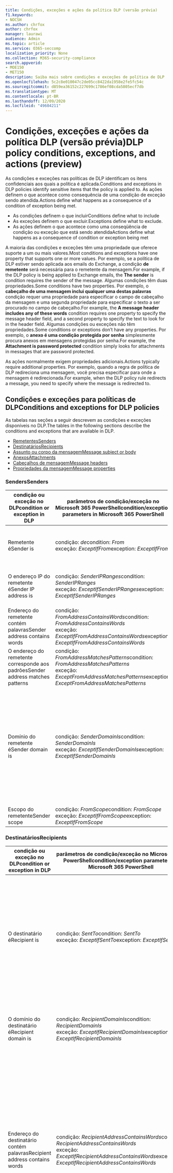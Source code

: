```yaml
---
title: Condições, exceções e ações da política DLP (versão prévia)
f1.keywords:
- NOCSH
ms.author: chrfox
author: chrfox
manager: laurawi
audience: Admin
ms.topic: article
ms.service: O365-seccomp
localization_priority: None
ms.collection: M365-security-compliance
search.appverid:
- MOE150
- MET150
description: Saiba mais sobre condições e exceções de política de DLP
ms.openlocfilehash: 5c2c8e010047c2de05cc8422da1958e2fe5fc54c
ms.sourcegitcommit: d859ea36152c227699c1786ef08cda5805ecf7db
ms.translationtype: MT
ms.contentlocale: pt-BR
ms.lasthandoff: 12/09/2020
ms.locfileid: "49604211"
---
```

# <a name="dlp-policy-conditions-exceptions-and-actions-preview"></a><span data-ttu-id="215ce-103">Condições, exceções e ações da política DLP (versão prévia)</span><span class="sxs-lookup"><span data-stu-id="215ce-103">DLP policy conditions, exceptions, and actions (preview)</span></span>

<span data-ttu-id="215ce-104">As condições e exceções nas políticas de DLP identificam os itens confidenciais aos quais a política é aplicada.</span><span class="sxs-lookup"><span data-stu-id="215ce-104">Conditions and exceptions in DLP policies identify sensitive items that the policy is applied to.</span></span> <span data-ttu-id="215ce-105">As ações definem o que acontece como consequência de uma condição de exceção sendo atendida.</span><span class="sxs-lookup"><span data-stu-id="215ce-105">Actions define what happens as a consequence of a condition of exception being met.</span></span>

- <span data-ttu-id="215ce-106">As condições definem o que incluir</span><span class="sxs-lookup"><span data-stu-id="215ce-106">Conditions define what to include</span></span>
- <span data-ttu-id="215ce-107">As exceções definem o que excluir.</span><span class="sxs-lookup"><span data-stu-id="215ce-107">Exceptions define what to exclude.</span></span>
- <span data-ttu-id="215ce-108">As ações definem o que acontece como uma conseqüência de condição ou exceção que está sendo atendida</span><span class="sxs-lookup"><span data-stu-id="215ce-108">Actions define what happens as a consequence of condition or exception being met</span></span>
 
<span data-ttu-id="215ce-109">A maioria das condições e exceções têm uma propriedade que oferece suporte a um ou mais valores.</span><span class="sxs-lookup"><span data-stu-id="215ce-109">Most conditions and exceptions have one property that supports one or more values.</span></span> <span data-ttu-id="215ce-110">Por exemplo, se a política de DLP estiver sendo aplicada aos emails do Exchange, a condição **de remetente** será necessária para o remetente da mensagem.</span><span class="sxs-lookup"><span data-stu-id="215ce-110">For example, if the DLP policy is being applied to Exchange emails, the **The sender** is condition requires the sender of the message.</span></span> <span data-ttu-id="215ce-111">Algumas condições têm duas propriedades.</span><span class="sxs-lookup"><span data-stu-id="215ce-111">Some conditions have two properties.</span></span> <span data-ttu-id="215ce-112">Por exemplo, o **cabeçalho de uma mensagem inclui qualquer uma destas palavras** condição requer uma propriedade para especificar o campo de cabeçalho da mensagem e uma segunda propriedade para especificar o texto a ser procurado no campo de cabeçalho.</span><span class="sxs-lookup"><span data-stu-id="215ce-112">For example, the **A message header includes any of these words** condition requires one property to specify the message header field, and a second property to specify the text to look for in the header field.</span></span> <span data-ttu-id="215ce-113">Algumas condições ou exceções não têm propriedades.</span><span class="sxs-lookup"><span data-stu-id="215ce-113">Some conditions or exceptions don’t have any properties.</span></span> <span data-ttu-id="215ce-114">Por exemplo, o **anexo é uma condição protegida por senha** simplesmente procura anexos em mensagens protegidas por senha.</span><span class="sxs-lookup"><span data-stu-id="215ce-114">For example, the **Attachment is password protected** condition simply looks for attachments in messages that are password protected.</span></span>

<span data-ttu-id="215ce-115">As ações normalmente exigem propriedades adicionais.</span><span class="sxs-lookup"><span data-stu-id="215ce-115">Actions typically require additional properties.</span></span> <span data-ttu-id="215ce-116">Por exemplo, quando a regra de política de DLP redireciona uma mensagem, você precisa especificar para onde a mensagem é redirecionada.</span><span class="sxs-lookup"><span data-stu-id="215ce-116">For example, when the DLP policy rule redirects a message, you need to specify where the message is redirected to.</span></span> 
<!-- Some actions have multiple properties that are available or required. For example, when the rule adds a header field to the message header, you need to specify both the name and value of the header. When the rule adds a disclaimer to messages, you need to specify the disclaimer text, but you can also specify where to insert the text, or what to do if the disclaimer can't be added to the message. Typically, you can configure multiple actions in a rule, but some actions are exclusive. For example, one rule can't reject and redirect the same message.-->

## <a name="conditions-and-exceptions-for-dlp-policies"></a><span data-ttu-id="215ce-117">Condições e exceções para políticas de DLP</span><span class="sxs-lookup"><span data-stu-id="215ce-117">Conditions and exceptions for DLP policies</span></span>

<span data-ttu-id="215ce-118">As tabelas nas seções a seguir descrevem as condições e exceções disponíveis no DLP.</span><span class="sxs-lookup"><span data-stu-id="215ce-118">The tables in the following sections describe the conditions and exceptions that are available in DLP.</span></span>

- [<span data-ttu-id="215ce-119">Remetentes</span><span class="sxs-lookup"><span data-stu-id="215ce-119">Senders</span></span>](#senders)
- [<span data-ttu-id="215ce-120">Destinatários</span><span class="sxs-lookup"><span data-stu-id="215ce-120">Recipients</span></span>](#recipients)
- [<span data-ttu-id="215ce-121">Assunto ou corpo da mensagem</span><span class="sxs-lookup"><span data-stu-id="215ce-121">Message subject or body</span></span>](#message-subject-or-body)
- [<span data-ttu-id="215ce-122">Anexos</span><span class="sxs-lookup"><span data-stu-id="215ce-122">Attachments</span></span>](#attachments)
- [<span data-ttu-id="215ce-123">Cabeçalhos de mensagem</span><span class="sxs-lookup"><span data-stu-id="215ce-123">Message headers</span></span>](#message-headers)
- [<span data-ttu-id="215ce-124">Propriedades da mensagem</span><span class="sxs-lookup"><span data-stu-id="215ce-124">Message properties</span></span>](#message-properties)

### <a name="senders"></a><span data-ttu-id="215ce-125">Senders</span><span class="sxs-lookup"><span data-stu-id="215ce-125">Senders</span></span>


|<span data-ttu-id="215ce-126">**condição ou exceção no DLP**</span><span class="sxs-lookup"><span data-stu-id="215ce-126">**condition or exception in DLP**</span></span>  |<span data-ttu-id="215ce-127">**parâmetros de condição/exceção no Microsoft 365 PowerShell**</span><span class="sxs-lookup"><span data-stu-id="215ce-127">**condition/exception parameters in Microsoft 365 PowerShell**</span></span> |<span data-ttu-id="215ce-128">**tipo de propriedade**</span><span class="sxs-lookup"><span data-stu-id="215ce-128">**property type**</span></span>  |<span data-ttu-id="215ce-129">**description**</span><span class="sxs-lookup"><span data-stu-id="215ce-129">**description**</span></span>|
|---------|---------|---------|---------|
|<span data-ttu-id="215ce-130">Remetente é</span><span class="sxs-lookup"><span data-stu-id="215ce-130">Sender is</span></span> |<span data-ttu-id="215ce-131">condição: *de*</span><span class="sxs-lookup"><span data-stu-id="215ce-131">condition: *From*</span></span> <br/> <span data-ttu-id="215ce-132">exceção: *ExceptIfFrom*</span><span class="sxs-lookup"><span data-stu-id="215ce-132">exception: *ExceptIfFrom*</span></span>      |<span data-ttu-id="215ce-133">Endereços</span><span class="sxs-lookup"><span data-stu-id="215ce-133">Addresses</span></span> |     <span data-ttu-id="215ce-134">Mensagens enviadas por caixas de correio, usuários de email, contatos de email ou grupos do Microsoft 365 especificados na organização.</span><span class="sxs-lookup"><span data-stu-id="215ce-134">Messages that are sent by the specified mailboxes, mail users, mail contacts, or Microsoft 365 groups in the organization.</span></span>|
|<span data-ttu-id="215ce-135">O endereço IP do remetente é</span><span class="sxs-lookup"><span data-stu-id="215ce-135">Sender IP address is</span></span>     |<span data-ttu-id="215ce-136">condição: *SenderIPRanges*</span><span class="sxs-lookup"><span data-stu-id="215ce-136">condition: *SenderIPRanges*</span></span><br/> <span data-ttu-id="215ce-137">exceção: *ExceptIfSenderIPRanges*</span><span class="sxs-lookup"><span data-stu-id="215ce-137">exception: *ExceptIfSenderIPRanges*</span></span>         |  <span data-ttu-id="215ce-138">IPAddressRanges</span><span class="sxs-lookup"><span data-stu-id="215ce-138">IPAddressRanges</span></span>       | <span data-ttu-id="215ce-139">Mensagens em que o endereço IP do remetente corresponde ao endereço IP especificado ou está dentro do intervalo de endereços IP especificado.</span><span class="sxs-lookup"><span data-stu-id="215ce-139">Messages where the sender's IP address matches the specified IP address, or falls within the specified IP address range.</span></span>       |
|<span data-ttu-id="215ce-140">Endereço do remetente contém palavras</span><span class="sxs-lookup"><span data-stu-id="215ce-140">Sender address contains words</span></span>   | <span data-ttu-id="215ce-141">condição: *FromAddressContainsWords*</span><span class="sxs-lookup"><span data-stu-id="215ce-141">condition: *FromAddressContainsWords*</span></span> <br/> <span data-ttu-id="215ce-142">exceção: *ExceptIfFromAddressContainsWords*</span><span class="sxs-lookup"><span data-stu-id="215ce-142">exception: *ExceptIfFromAddressContainsWords*</span></span>        |   <span data-ttu-id="215ce-143">Palavras</span><span class="sxs-lookup"><span data-stu-id="215ce-143">Words</span></span>      |   <span data-ttu-id="215ce-144">Mensagens que contêm as palavras especificadas no endereço de email do remetente.</span><span class="sxs-lookup"><span data-stu-id="215ce-144">Messages that contain the specified words in the sender's email address.</span></span>|
| <span data-ttu-id="215ce-145">O endereço do remetente corresponde aos padrões</span><span class="sxs-lookup"><span data-stu-id="215ce-145">Sender address matches patterns</span></span>    | <span data-ttu-id="215ce-146">condição: *FromAddressMatchesPatterns*</span><span class="sxs-lookup"><span data-stu-id="215ce-146">condition: *FromAddressMatchesPatterns*</span></span> <br/> <span data-ttu-id="215ce-147">exceção: *ExceptFromAddressMatchesPatterns*</span><span class="sxs-lookup"><span data-stu-id="215ce-147">exception: *ExceptFromAddressMatchesPatterns*</span></span>       |      <span data-ttu-id="215ce-148">Padrões</span><span class="sxs-lookup"><span data-stu-id="215ce-148">Patterns</span></span>   |  <span data-ttu-id="215ce-149">Mensagens em que o endereço de email do remetente contém padrões de texto que correspondem às expressões regulares especificadas.</span><span class="sxs-lookup"><span data-stu-id="215ce-149">Messages where the sender's email address contains text patterns that match the specified regular expressions.</span></span>  |
|<span data-ttu-id="215ce-150">Domínio do remetente é</span><span class="sxs-lookup"><span data-stu-id="215ce-150">Sender domain is</span></span>  |  <span data-ttu-id="215ce-151">condição: *SenderDomainIs*</span><span class="sxs-lookup"><span data-stu-id="215ce-151">condition: *SenderDomainIs*</span></span> <br/> <span data-ttu-id="215ce-152">exceção: *ExceptIfSenderDomainIs*</span><span class="sxs-lookup"><span data-stu-id="215ce-152">exception: *ExceptIfSenderDomainIs*</span></span>       |<span data-ttu-id="215ce-153">DomainName</span><span class="sxs-lookup"><span data-stu-id="215ce-153">DomainName</span></span>         |     <span data-ttu-id="215ce-154">Mensagens em que o domínio do endereço de email do remetente corresponde ao valor especificado.</span><span class="sxs-lookup"><span data-stu-id="215ce-154">Messages where the domain of the sender's email address matches the specified value.</span></span> <span data-ttu-id="215ce-155">Se você precisar localizar domínios de remetente que *contenham* o domínio especificado (por exemplo, qualquer subdomínio de um domínio), use **a condição endereço do remetente correspondente**(*FromAddressMatchesPatterns*) e especifique o domínio usando a sintaxe: ' \. domínio \. com $ '.</span><span class="sxs-lookup"><span data-stu-id="215ce-155">If you need to find sender domains that *contain* the specified domain (for example, any subdomain of a domain), use **The sender address matches**(*FromAddressMatchesPatterns*) condition and specify the domain by using the syntax: '\.domain\.com$'.</span></span>    |
|<span data-ttu-id="215ce-156">Escopo do remetente</span><span class="sxs-lookup"><span data-stu-id="215ce-156">Sender scope</span></span>    | <span data-ttu-id="215ce-157">condição: *FromScope*</span><span class="sxs-lookup"><span data-stu-id="215ce-157">condition: *FromScope*</span></span> <br/> <span data-ttu-id="215ce-158">exceção: *ExceptIfFromScope*</span><span class="sxs-lookup"><span data-stu-id="215ce-158">exception: *ExceptIfFromScope*</span></span>    | <span data-ttu-id="215ce-159">UserScopeFrom</span><span class="sxs-lookup"><span data-stu-id="215ce-159">UserScopeFrom</span></span>    |    <span data-ttu-id="215ce-160">Mensagens enviadas por remetentes internos ou externos.</span><span class="sxs-lookup"><span data-stu-id="215ce-160">Messages that are sent by either internal or external senders.</span></span>    |

### <a name="recipients"></a><span data-ttu-id="215ce-161">Destinatários</span><span class="sxs-lookup"><span data-stu-id="215ce-161">Recipients</span></span>

|<span data-ttu-id="215ce-162">**condição ou exceção no DLP**</span><span class="sxs-lookup"><span data-stu-id="215ce-162">**condition or exception in DLP**</span></span>| <span data-ttu-id="215ce-163">**parâmetros de condição/exceção no Microsoft 365 PowerShell**</span><span class="sxs-lookup"><span data-stu-id="215ce-163">**condition/exception parameters in Microsoft 365 PowerShell**</span></span> |    <span data-ttu-id="215ce-164">**tipo de propriedade**</span><span class="sxs-lookup"><span data-stu-id="215ce-164">**property type**</span></span> | <span data-ttu-id="215ce-165">**description**</span><span class="sxs-lookup"><span data-stu-id="215ce-165">**description**</span></span>|
|---------|---------|---------|---------|
|<span data-ttu-id="215ce-166">O destinatário é</span><span class="sxs-lookup"><span data-stu-id="215ce-166">Recipient is</span></span>|  <span data-ttu-id="215ce-167">condição: *SentTo*</span><span class="sxs-lookup"><span data-stu-id="215ce-167">condition: *SentTo*</span></span> <br/> <span data-ttu-id="215ce-168">exceção: *ExceptIfSentTo*</span><span class="sxs-lookup"><span data-stu-id="215ce-168">exception: *ExceptIfSentTo*</span></span> | <span data-ttu-id="215ce-169">Endereços</span><span class="sxs-lookup"><span data-stu-id="215ce-169">Addresses</span></span> | <span data-ttu-id="215ce-170">Mensagens em que um dos destinatários é a caixa de correio, o usuário de email ou o contato de email especificado na organização.</span><span class="sxs-lookup"><span data-stu-id="215ce-170">Messages where one of the recipients is the specified mailbox, mail user, or mail contact in the organization.</span></span> <span data-ttu-id="215ce-171">Os destinatários podem estar nos campos **para**, **CC** ou **Cco** da mensagem.</span><span class="sxs-lookup"><span data-stu-id="215ce-171">The recipients can be in the **To**, **Cc**, or **Bcc** fields of the message.</span></span>|
|<span data-ttu-id="215ce-172">O domínio do destinatário é</span><span class="sxs-lookup"><span data-stu-id="215ce-172">Recipient domain is</span></span>|   <span data-ttu-id="215ce-173">condição: *RecipientDomainIs*</span><span class="sxs-lookup"><span data-stu-id="215ce-173">condition: *RecipientDomainIs*</span></span> <br/> <span data-ttu-id="215ce-174">exceção: *ExceptIfRecipientDomainIs*</span><span class="sxs-lookup"><span data-stu-id="215ce-174">exception: *ExceptIfRecipientDomainIs*</span></span> |   <span data-ttu-id="215ce-175">DomainName</span><span class="sxs-lookup"><span data-stu-id="215ce-175">DomainName</span></span> |    <span data-ttu-id="215ce-176">Mensagens em que o domínio do endereço de email do remetente corresponde ao valor especificado.</span><span class="sxs-lookup"><span data-stu-id="215ce-176">Messages where the domain of the sender's email address matches the specified value.</span></span>|
|<span data-ttu-id="215ce-177">Endereço do destinatário contém palavras</span><span class="sxs-lookup"><span data-stu-id="215ce-177">Recipient address contains words</span></span>|  <span data-ttu-id="215ce-178">condição: *RecipientAddressContainsWords*</span><span class="sxs-lookup"><span data-stu-id="215ce-178">condition: *RecipientAddressContainsWords*</span></span> <br/> <span data-ttu-id="215ce-179">exceção: *ExceptIfRecipientAddressContainsWords*</span><span class="sxs-lookup"><span data-stu-id="215ce-179">exception: *ExceptIfRecipientAddressContainsWords*</span></span>|    <span data-ttu-id="215ce-180">Palavras</span><span class="sxs-lookup"><span data-stu-id="215ce-180">Words</span></span>|  <span data-ttu-id="215ce-181">Mensagens que contêm as palavras especificadas no endereço de email do destinatário.</span><span class="sxs-lookup"><span data-stu-id="215ce-181">Messages that contain the specified words in the recipient's email address.</span></span> <br/><span data-ttu-id="215ce-p106">**Observação**: Essa condição não considera mensagens que são enviadas a endereços proxy de destinatários. Ela só faz a correspondência de mensagens que são enviadas ao endereço de email principal do destinatário.</span><span class="sxs-lookup"><span data-stu-id="215ce-p106">**Note**: This condition doesn't consider messages that are sent to recipient proxy addresses. It only matches messages that are sent to the recipient's primary email address.</span></span>|
|<span data-ttu-id="215ce-184">O endereço do destinatário corresponde aos padrões</span><span class="sxs-lookup"><span data-stu-id="215ce-184">Recipient address matches patterns</span></span>| <span data-ttu-id="215ce-185">condição: *RecipientAddressMatchesPatterns*</span><span class="sxs-lookup"><span data-stu-id="215ce-185">condition: *RecipientAddressMatchesPatterns*</span></span> <br/> <span data-ttu-id="215ce-186">exceção: *ExceptIfRecipientAddressMatchesPatterns*</span><span class="sxs-lookup"><span data-stu-id="215ce-186">exception: *ExceptIfRecipientAddressMatchesPatterns*</span></span>|   <span data-ttu-id="215ce-187">Padrões</span><span class="sxs-lookup"><span data-stu-id="215ce-187">Patterns</span></span>    |<span data-ttu-id="215ce-188">Mensagens em que o endereço de email de um destinatário contém padrões de texto que correspondem às expressões regulares especificadas.</span><span class="sxs-lookup"><span data-stu-id="215ce-188">Messages where a recipient's email address contains text patterns that match the specified regular expressions.</span></span> <br/> <span data-ttu-id="215ce-p107">**Observação**: Essa condição não considera mensagens que são enviadas a endereços proxy de destinatários. Ela só faz a correspondência de mensagens que são enviadas ao endereço de email principal do destinatário.</span><span class="sxs-lookup"><span data-stu-id="215ce-p107">**Note**: This condition doesn't consider messages that are sent to recipient proxy addresses. It only matches messages that are sent to the recipient's primary email address.</span></span>|
|<span data-ttu-id="215ce-191">Enviado para o membro de</span><span class="sxs-lookup"><span data-stu-id="215ce-191">Sent to member of</span></span>| <span data-ttu-id="215ce-192">condição: *SentToMemberOf*</span><span class="sxs-lookup"><span data-stu-id="215ce-192">condition: *SentToMemberOf*</span></span> <br/> <span data-ttu-id="215ce-193">exceção: *ExceptIfSentToMemberOf*</span><span class="sxs-lookup"><span data-stu-id="215ce-193">exception: *ExceptIfSentToMemberOf*</span></span>|  <span data-ttu-id="215ce-194">Endereços</span><span class="sxs-lookup"><span data-stu-id="215ce-194">Addresses</span></span>|  <span data-ttu-id="215ce-195">Mensagens que contêm destinatários que são membros do grupo de distribuição especificado, grupo de segurança habilitado para email ou grupo do Microsoft 365.</span><span class="sxs-lookup"><span data-stu-id="215ce-195">Messages that contain recipients who are members of the specified distribution group, mail-enabled security group, or Microsoft 365 group.</span></span> <span data-ttu-id="215ce-196">O grupo pode estar nos campos **para**, **CC** ou **Cco** da mensagem.</span><span class="sxs-lookup"><span data-stu-id="215ce-196">The group can be in the **To**, **Cc**, or **Bcc** fields of the message.</span></span>|

### <a name="message-subject-or-body"></a><span data-ttu-id="215ce-197">Assunto ou corpo da mensagem</span><span class="sxs-lookup"><span data-stu-id="215ce-197">Message subject or body</span></span>

|<span data-ttu-id="215ce-198">**condição ou exceção no DLP**</span><span class="sxs-lookup"><span data-stu-id="215ce-198">**condition or exception in DLP**</span></span> | <span data-ttu-id="215ce-199">**parâmetros de condição/exceção no Microsoft 365 PowerShell**</span><span class="sxs-lookup"><span data-stu-id="215ce-199">**condition/exception parameters in Microsoft 365 PowerShell**</span></span> |<span data-ttu-id="215ce-200">**tipo de propriedade**</span><span class="sxs-lookup"><span data-stu-id="215ce-200">**property type**</span></span>| <span data-ttu-id="215ce-201">**description**</span><span class="sxs-lookup"><span data-stu-id="215ce-201">**description**</span></span>|
|---------|---------|---------|---------|
|<span data-ttu-id="215ce-202">O assunto contém palavras ou frases</span><span class="sxs-lookup"><span data-stu-id="215ce-202">Subject contains words or phrases</span></span>| <span data-ttu-id="215ce-203">condição: *SubjectContainsWords*</span><span class="sxs-lookup"><span data-stu-id="215ce-203">condition: *SubjectContainsWords*</span></span> <br/> <span data-ttu-id="215ce-204">exceção: *ExceptIf SubjectContainsWords*</span><span class="sxs-lookup"><span data-stu-id="215ce-204">exception: *ExceptIf SubjectContainsWords*</span></span>| <span data-ttu-id="215ce-205">Palavras</span><span class="sxs-lookup"><span data-stu-id="215ce-205">Words</span></span>   |<span data-ttu-id="215ce-206">Mensagens com as palavras especificadas no campo assunto.</span><span class="sxs-lookup"><span data-stu-id="215ce-206">Messages that have the specified words in the Subject field.</span></span>|
|<span data-ttu-id="215ce-207">Assunto corresponde a padrões</span><span class="sxs-lookup"><span data-stu-id="215ce-207">Subject matches patterns</span></span>|<span data-ttu-id="215ce-208">condição: *SubjectMatchesPatterns*</span><span class="sxs-lookup"><span data-stu-id="215ce-208">condition: *SubjectMatchesPatterns*</span></span> <br/> <span data-ttu-id="215ce-209">exceção: *ExceptIf SubjectMatchesPatterns*</span><span class="sxs-lookup"><span data-stu-id="215ce-209">exception: *ExceptIf SubjectMatchesPatterns*</span></span>|<span data-ttu-id="215ce-210">Padrões</span><span class="sxs-lookup"><span data-stu-id="215ce-210">Patterns</span></span>   |<span data-ttu-id="215ce-211">Mensagens em que o campo assunto contém padrões de texto que correspondem às expressões regulares especificadas.</span><span class="sxs-lookup"><span data-stu-id="215ce-211">Messages where the Subject field contain text patterns that match the specified regular expressions.</span></span>|
|<span data-ttu-id="215ce-212">Conteúdo contém</span><span class="sxs-lookup"><span data-stu-id="215ce-212">Content contains</span></span>|  <span data-ttu-id="215ce-213">condição: *ContentContainsSensitiveInformation*</span><span class="sxs-lookup"><span data-stu-id="215ce-213">condition: *ContentContainsSensitiveInformation*</span></span> <br/> <span data-ttu-id="215ce-214">exceção *ExceptIfContentContainsSensitiveInformation*</span><span class="sxs-lookup"><span data-stu-id="215ce-214">exception *ExceptIfContentContainsSensitiveInformation*</span></span>| <span data-ttu-id="215ce-215">SensitiveInformationTypes</span><span class="sxs-lookup"><span data-stu-id="215ce-215">SensitiveInformationTypes</span></span>|  <span data-ttu-id="215ce-216">Mensagens ou documentos que contêm informações confidenciais, conforme definido pelas políticas de prevenção de perda de dados (DLP).</span><span class="sxs-lookup"><span data-stu-id="215ce-216">Messages or documents that contain sensitive information as defined by data loss prevention (DLP) policies.</span></span>|
| <span data-ttu-id="215ce-217">Padrão de correspondência de assunto ou corpo</span><span class="sxs-lookup"><span data-stu-id="215ce-217">Subject or Body matches pattern</span></span>    | <span data-ttu-id="215ce-218">condição: *SubjectOrBodyMatchesPatterns*</span><span class="sxs-lookup"><span data-stu-id="215ce-218">condition: *SubjectOrBodyMatchesPatterns*</span></span> <br/> <span data-ttu-id="215ce-219">exceção: *ExceptIfSubjectOrBodyMatchesPatterns*</span><span class="sxs-lookup"><span data-stu-id="215ce-219">exception: *ExceptIfSubjectOrBodyMatchesPatterns*</span></span>    | <span data-ttu-id="215ce-220">Padrões</span><span class="sxs-lookup"><span data-stu-id="215ce-220">Patterns</span></span>    | <span data-ttu-id="215ce-221">Mensagens em que o campo de assunto ou o corpo da mensagem contém padrões de texto que correspondem às expressões regulares especificadas.</span><span class="sxs-lookup"><span data-stu-id="215ce-221">Messages where the subject field or message body contains text patterns that match the specified regular expressions.</span></span>    |
| <span data-ttu-id="215ce-222">Assunto ou corpo contém palavras</span><span class="sxs-lookup"><span data-stu-id="215ce-222">Subject or Body contains words</span></span>    | <span data-ttu-id="215ce-223">condição: *SubjectOrBodyContainsWords*</span><span class="sxs-lookup"><span data-stu-id="215ce-223">condition: *SubjectOrBodyContainsWords*</span></span> <br/> <span data-ttu-id="215ce-224">exceção: *ExceptIfSubjectOrBodyContainsWords*</span><span class="sxs-lookup"><span data-stu-id="215ce-224">exception: *ExceptIfSubjectOrBodyContainsWords*</span></span>    | <span data-ttu-id="215ce-225">Palavras</span><span class="sxs-lookup"><span data-stu-id="215ce-225">Words</span></span>    | <span data-ttu-id="215ce-226">Mensagens com as palavras especificadas no campo assunto ou no corpo da mensagem</span><span class="sxs-lookup"><span data-stu-id="215ce-226">Messages that have the specified words in the subject field or message body</span></span>    |


### <a name="attachments"></a><span data-ttu-id="215ce-227">Attachments</span><span class="sxs-lookup"><span data-stu-id="215ce-227">Attachments</span></span>

|<span data-ttu-id="215ce-228">**condição ou exceção no DLP**</span><span class="sxs-lookup"><span data-stu-id="215ce-228">**condition or exception in DLP**</span></span>| <span data-ttu-id="215ce-229">**parâmetros de condição/exceção no Microsoft 365 PowerShell**</span><span class="sxs-lookup"><span data-stu-id="215ce-229">**condition/exception parameters in Microsoft 365 PowerShell**</span></span>| <span data-ttu-id="215ce-230">**tipo de propriedade**</span><span class="sxs-lookup"><span data-stu-id="215ce-230">**property type**</span></span>   |<span data-ttu-id="215ce-231">**description**</span><span class="sxs-lookup"><span data-stu-id="215ce-231">**description**</span></span>|
|---------|---------|---------|---------|
|<span data-ttu-id="215ce-232">O anexo é protegido por senha</span><span class="sxs-lookup"><span data-stu-id="215ce-232">Attachment is password protected</span></span>|<span data-ttu-id="215ce-233">condição: *DocumentIsPasswordProtected*</span><span class="sxs-lookup"><span data-stu-id="215ce-233">condition: *DocumentIsPasswordProtected*</span></span> <br/> <span data-ttu-id="215ce-234">exceção: *ExceptIfDocumentIsPasswordProtected*</span><span class="sxs-lookup"><span data-stu-id="215ce-234">exception: *ExceptIfDocumentIsPasswordProtected*</span></span>|<span data-ttu-id="215ce-235">Nenhuma</span><span class="sxs-lookup"><span data-stu-id="215ce-235">none</span></span>| <span data-ttu-id="215ce-236">Mensagens em que um anexo está protegido por senha (e, portanto, não pode ser verificado).</span><span class="sxs-lookup"><span data-stu-id="215ce-236">Messages where an attachment is password protected (and therefore can't be scanned).</span></span> <span data-ttu-id="215ce-237">A detecção de senha só funciona para documentos do Office, arquivos. zip e arquivos. 7z.</span><span class="sxs-lookup"><span data-stu-id="215ce-237">Password detection only works for Office documents, .zip files, and .7z files.</span></span>|
|<span data-ttu-id="215ce-238">A extensão do arquivo do anexo é</span><span class="sxs-lookup"><span data-stu-id="215ce-238">Attachment’s file extension is</span></span>|<span data-ttu-id="215ce-239">condição: *ContentExtensionMatchesWords*</span><span class="sxs-lookup"><span data-stu-id="215ce-239">condition: *ContentExtensionMatchesWords*</span></span> <br/> <span data-ttu-id="215ce-240">exceção: *ExceptIfContentExtensionMatchesWords*</span><span class="sxs-lookup"><span data-stu-id="215ce-240">exception: *ExceptIfContentExtensionMatchesWords*</span></span>|  <span data-ttu-id="215ce-241">Palavras</span><span class="sxs-lookup"><span data-stu-id="215ce-241">Words</span></span>   |<span data-ttu-id="215ce-242">Mensagens em que a extensão de arquivo de um anexo corresponde a qualquer uma das palavras especificadas.</span><span class="sxs-lookup"><span data-stu-id="215ce-242">Messages where an attachment's file extension matches any of the specified words.</span></span>|
|<span data-ttu-id="215ce-243">O conteúdo de qualquer anexo de email não pôde ser verificado</span><span class="sxs-lookup"><span data-stu-id="215ce-243">Any email attachment’s content could not be scanned</span></span>|<span data-ttu-id="215ce-244">condição: *DocumentIsUnsupported*</span><span class="sxs-lookup"><span data-stu-id="215ce-244">condition: *DocumentIsUnsupported*</span></span> <br/><span data-ttu-id="215ce-245">exceção: *ExceptIf DocumentIsUnsupported*</span><span class="sxs-lookup"><span data-stu-id="215ce-245">exception: *ExceptIf DocumentIsUnsupported*</span></span>|   <span data-ttu-id="215ce-246">n/d</span><span class="sxs-lookup"><span data-stu-id="215ce-246">n/a</span></span>|    <span data-ttu-id="215ce-247">Mensagens em que um anexo não é reconhecido nativamente pelo Exchange Online.</span><span class="sxs-lookup"><span data-stu-id="215ce-247">Messages where an attachment isn't natively recognized by Exchange Online.</span></span>|
|<span data-ttu-id="215ce-248">O conteúdo de qualquer anexo de email não concluiu a verificação</span><span class="sxs-lookup"><span data-stu-id="215ce-248">Any email attachment’s content didn’t complete scanning</span></span>|   <span data-ttu-id="215ce-249">condição: *ProcessingLimitExceeded*</span><span class="sxs-lookup"><span data-stu-id="215ce-249">condition: *ProcessingLimitExceeded*</span></span> <br/> <span data-ttu-id="215ce-250">exceção: *ExceptIfProcessingLimitExceeded*</span><span class="sxs-lookup"><span data-stu-id="215ce-250">exception: *ExceptIfProcessingLimitExceeded*</span></span>|    <span data-ttu-id="215ce-251">n/d</span><span class="sxs-lookup"><span data-stu-id="215ce-251">n/a</span></span> |<span data-ttu-id="215ce-252">Mensagens em que o mecanismo de regras não pôde concluir a verificação dos anexos.</span><span class="sxs-lookup"><span data-stu-id="215ce-252">Messages where the rules engine couldn't complete the scanning of the attachments.</span></span> <span data-ttu-id="215ce-253">Você pode usar essa condição para criar regras que trabalham juntas para identificar e processar mensagens em que o conteúdo não pôde ser totalmente verificado.</span><span class="sxs-lookup"><span data-stu-id="215ce-253">You can use this condition to create rules that work together to identify and process messages where the content couldn't be fully scanned.</span></span>|
|<span data-ttu-id="215ce-254">O nome do documento contém palavras</span><span class="sxs-lookup"><span data-stu-id="215ce-254">Document name contains words</span></span>|<span data-ttu-id="215ce-255">condição: *DocumentNameMatchesWords*</span><span class="sxs-lookup"><span data-stu-id="215ce-255">condition: *DocumentNameMatchesWords*</span></span> <br/> <span data-ttu-id="215ce-256">exceção: *ExceptIfDocumentNameMatchesWords*</span><span class="sxs-lookup"><span data-stu-id="215ce-256">exception: *ExceptIfDocumentNameMatchesWords*</span></span> |<span data-ttu-id="215ce-257">Palavras</span><span class="sxs-lookup"><span data-stu-id="215ce-257">Words</span></span>  |<span data-ttu-id="215ce-258">Mensagens em que o nome de arquivo de um anexo corresponde a qualquer uma das palavras especificadas.</span><span class="sxs-lookup"><span data-stu-id="215ce-258">Messages where an attachment's file name matches any of the specified words.</span></span>|
|<span data-ttu-id="215ce-259">O nome do documento corresponde aos padrões</span><span class="sxs-lookup"><span data-stu-id="215ce-259">Document name matches patterns</span></span>|<span data-ttu-id="215ce-260">condição: *DocumentNameMatchesPatterns*</span><span class="sxs-lookup"><span data-stu-id="215ce-260">condition: *DocumentNameMatchesPatterns*</span></span> <br/> <span data-ttu-id="215ce-261">exceção: *ExceptIfDocumentNameMatchesPatterns*</span><span class="sxs-lookup"><span data-stu-id="215ce-261">exception: *ExceptIfDocumentNameMatchesPatterns*</span></span>|    <span data-ttu-id="215ce-262">Padrões</span><span class="sxs-lookup"><span data-stu-id="215ce-262">Patterns</span></span>    |<span data-ttu-id="215ce-263">Mensagens em que o nome de arquivo de um anexo contém padrões de texto que correspondem às expressões regulares especificadas.</span><span class="sxs-lookup"><span data-stu-id="215ce-263">Messages where an attachment's file name contains text patterns that match the specified regular expressions.</span></span>|
|<span data-ttu-id="215ce-264">A propriedade do documento é</span><span class="sxs-lookup"><span data-stu-id="215ce-264">Document property is</span></span>|<span data-ttu-id="215ce-265">condição: *ContentPropertyContainsWords*</span><span class="sxs-lookup"><span data-stu-id="215ce-265">condition: *ContentPropertyContainsWords*</span></span> <br/> <span data-ttu-id="215ce-266">exceção: *ExceptIfContentPropertyContainsWords*</span><span class="sxs-lookup"><span data-stu-id="215ce-266">exception: *ExceptIfContentPropertyContainsWords*</span></span> |<span data-ttu-id="215ce-267">Palavras</span><span class="sxs-lookup"><span data-stu-id="215ce-267">Words</span></span>| <span data-ttu-id="215ce-268">Mensagens ou documentos onde a extensão de arquivo de um anexo corresponde a qualquer uma das palavras especificadas.</span><span class="sxs-lookup"><span data-stu-id="215ce-268">Messages or documents where an attachment's file extension matches any of the specified words.</span></span>|
|<span data-ttu-id="215ce-269">O tamanho do documento é igual a ou maior que</span><span class="sxs-lookup"><span data-stu-id="215ce-269">Document size equals or is greater than</span></span>| <span data-ttu-id="215ce-270">condição: *DocumentSizeOver*</span><span class="sxs-lookup"><span data-stu-id="215ce-270">condition: *DocumentSizeOver*</span></span> <br/> <span data-ttu-id="215ce-271">exceção: *ExceptIfDocumentSizeOver*</span><span class="sxs-lookup"><span data-stu-id="215ce-271">exception: *ExceptIfDocumentSizeOver*</span></span>|    <span data-ttu-id="215ce-272">Size</span><span class="sxs-lookup"><span data-stu-id="215ce-272">Size</span></span>    |<span data-ttu-id="215ce-273">Mensagens em que qualquer anexo é maior ou igual ao valor especificado.</span><span class="sxs-lookup"><span data-stu-id="215ce-273">Messages where any attachment is greater than or equal to the specified value.</span></span>|

### <a name="message-headers"></a><span data-ttu-id="215ce-274">Cabeçalhos de mensagem</span><span class="sxs-lookup"><span data-stu-id="215ce-274">Message Headers</span></span>

|<span data-ttu-id="215ce-275">**condição ou exceção no DLP**</span><span class="sxs-lookup"><span data-stu-id="215ce-275">**condition or exception in DLP**</span></span>| <span data-ttu-id="215ce-276">**parâmetros de condição/exceção no Microsoft 365 PowerShell**</span><span class="sxs-lookup"><span data-stu-id="215ce-276">**condition/exception parameters in Microsoft 365 PowerShell**</span></span>| <span data-ttu-id="215ce-277">**tipo de propriedade**</span><span class="sxs-lookup"><span data-stu-id="215ce-277">**property type**</span></span>|  <span data-ttu-id="215ce-278">**description**</span><span class="sxs-lookup"><span data-stu-id="215ce-278">**description**</span></span>|
|---------|---------|---------|---------|
|<span data-ttu-id="215ce-279">Cabeçalho contém palavras ou frases</span><span class="sxs-lookup"><span data-stu-id="215ce-279">Header contains words or phrases</span></span>|<span data-ttu-id="215ce-280">condição: *HeaderContainsWords*</span><span class="sxs-lookup"><span data-stu-id="215ce-280">condition: *HeaderContainsWords*</span></span> <br/> <span data-ttu-id="215ce-281">exceção: *ExceptIfHeaderContainsWords*</span><span class="sxs-lookup"><span data-stu-id="215ce-281">exception: *ExceptIfHeaderContainsWords*</span></span>|  <span data-ttu-id="215ce-282">Tabela de hash</span><span class="sxs-lookup"><span data-stu-id="215ce-282">Hash Table</span></span>  |<span data-ttu-id="215ce-283">Mensagens que contêm o campo de cabeçalho especificado e o valor desse campo de cabeçalho contém as palavras especificadas.</span><span class="sxs-lookup"><span data-stu-id="215ce-283">Messages that contain the specified header field, and the value of that header field contains the specified words.</span></span>|
|<span data-ttu-id="215ce-284">Cabeçalho corresponde a padrões</span><span class="sxs-lookup"><span data-stu-id="215ce-284">Header matches patterns</span></span>|   <span data-ttu-id="215ce-285">condição: *HeaderMatchesPatterns*</span><span class="sxs-lookup"><span data-stu-id="215ce-285">condition: *HeaderMatchesPatterns*</span></span> <br/> <span data-ttu-id="215ce-286">exceção: *ExceptIfHeaderMatchesPatterns*</span><span class="sxs-lookup"><span data-stu-id="215ce-286">exception: *ExceptIfHeaderMatchesPatterns*</span></span>|    <span data-ttu-id="215ce-287">Tabela de hash</span><span class="sxs-lookup"><span data-stu-id="215ce-287">Hash Table</span></span>  |<span data-ttu-id="215ce-288">Mensagens que contêm o campo de cabeçalho especificado e o valor desse campo de cabeçalho contém as expressões regulares especificadas.</span><span class="sxs-lookup"><span data-stu-id="215ce-288">Messages that contain the specified header field, and the value of that header field contains the specified regular expressions.</span></span>|

### <a name="message-properties"></a><span data-ttu-id="215ce-289">Propriedades da mensagem</span><span class="sxs-lookup"><span data-stu-id="215ce-289">Message properties</span></span>

|<span data-ttu-id="215ce-290">**condição ou exceção no DLP**</span><span class="sxs-lookup"><span data-stu-id="215ce-290">**condition or exception in DLP**</span></span>| <span data-ttu-id="215ce-291">**parâmetros de condição/exceção no Microsoft 365 PowerShell**</span><span class="sxs-lookup"><span data-stu-id="215ce-291">**condition/exception parameters in Microsoft 365 PowerShell**</span></span>| <span data-ttu-id="215ce-292">**tipo de propriedade**</span><span class="sxs-lookup"><span data-stu-id="215ce-292">**property type**</span></span>   |<span data-ttu-id="215ce-293">**description**</span><span class="sxs-lookup"><span data-stu-id="215ce-293">**description**</span></span>|
|---------|---------|---------|---------|
|<span data-ttu-id="215ce-294">Tamanho da mensagem sobre</span><span class="sxs-lookup"><span data-stu-id="215ce-294">Message size over</span></span>|<span data-ttu-id="215ce-295">condição: *MessageSizeOver*</span><span class="sxs-lookup"><span data-stu-id="215ce-295">condition: *MessageSizeOver*</span></span> <br/> <span data-ttu-id="215ce-296">exceção: *ExceptIfMessageSizeOver*</span><span class="sxs-lookup"><span data-stu-id="215ce-296">exception: *ExceptIfMessageSizeOver*</span></span>| <span data-ttu-id="215ce-297">Size</span><span class="sxs-lookup"><span data-stu-id="215ce-297">Size</span></span>    |<span data-ttu-id="215ce-298">Mensagens em que o tamanho total (mensagem mais anexos) é maior ou igual ao valor especificado.</span><span class="sxs-lookup"><span data-stu-id="215ce-298">Messages where the total size (message plus attachments) is greater than or equal to the specified value.</span></span> <br/><span data-ttu-id="215ce-299">**Observação**: os limites de tamanho de mensagem nas caixas de correio são avaliados antes das regras de fluxo de email.</span><span class="sxs-lookup"><span data-stu-id="215ce-299">**Note**: Message size limits on mailboxes are evaluated before mail flow rules.</span></span> <span data-ttu-id="215ce-300">Uma mensagem muito grande para uma caixa de correio será rejeitada antes que uma regra com essa condição seja capaz de atuar na mensagem.</span><span class="sxs-lookup"><span data-stu-id="215ce-300">A message that's too large for a mailbox will be rejected before a rule with this condition is able to act on the message.</span></span>|
| <span data-ttu-id="215ce-301">Com prioridade</span><span class="sxs-lookup"><span data-stu-id="215ce-301">With importance</span></span>    | <span data-ttu-id="215ce-302">condição: *WithImportance*</span><span class="sxs-lookup"><span data-stu-id="215ce-302">condition: *WithImportance*</span></span> <br/> <span data-ttu-id="215ce-303">exceção: *ExceptIfWithImportance*</span><span class="sxs-lookup"><span data-stu-id="215ce-303">exception: *ExceptIfWithImportance*</span></span>    | <span data-ttu-id="215ce-304">Importance</span><span class="sxs-lookup"><span data-stu-id="215ce-304">Importance</span></span>    | <span data-ttu-id="215ce-305">Mensagens marcadas com o nível de prioridade especificado.</span><span class="sxs-lookup"><span data-stu-id="215ce-305">Messages that are marked with the specified importance level.</span></span>    |
| <span data-ttu-id="215ce-306">Conjunto de caracteres de conteúdo contém palavras</span><span class="sxs-lookup"><span data-stu-id="215ce-306">Content character set contains words</span></span>    | <span data-ttu-id="215ce-307">condição: *ContentCharacterSetContainsWords*</span><span class="sxs-lookup"><span data-stu-id="215ce-307">condition: *ContentCharacterSetContainsWords*</span></span> <br/> <span data-ttu-id="215ce-308">*ExceptIfContentCharacterSetContainsWords*</span><span class="sxs-lookup"><span data-stu-id="215ce-308">*ExceptIfContentCharacterSetContainsWords*</span></span>    | <span data-ttu-id="215ce-309">CharacterSets</span><span class="sxs-lookup"><span data-stu-id="215ce-309">CharacterSets</span></span>    | <span data-ttu-id="215ce-310">Mensagens que têm qualquer um dos nomes de conjunto de caracteres especificados.</span><span class="sxs-lookup"><span data-stu-id="215ce-310">Messages that have any of the specified character set names.</span></span>    |
| <span data-ttu-id="215ce-311">Tem substituição de remetente</span><span class="sxs-lookup"><span data-stu-id="215ce-311">Has sender override</span></span>    | <span data-ttu-id="215ce-312">condição: *HasSenderOverride*</span><span class="sxs-lookup"><span data-stu-id="215ce-312">condition: *HasSenderOverride*</span></span> <br/> <span data-ttu-id="215ce-313">exceção: *ExceptIfHasSenderOverride*</span><span class="sxs-lookup"><span data-stu-id="215ce-313">exception: *ExceptIfHasSenderOverride*</span></span>    | <span data-ttu-id="215ce-314">n/d</span><span class="sxs-lookup"><span data-stu-id="215ce-314">n/a</span></span>    | <span data-ttu-id="215ce-315">Mensagens em que o remetente optou por substituir uma política de prevenção de perda de dados (DLP).</span><span class="sxs-lookup"><span data-stu-id="215ce-315">Messages where the sender has chosen to override a data loss prevention (DLP) policy.</span></span> <span data-ttu-id="215ce-316">Para obter mais informações sobre políticas de DLP, consulte [prevenção de perda de dados](https://docs.microsoft.com/microsoft-365/compliance/data-loss-prevention-policies).</span><span class="sxs-lookup"><span data-stu-id="215ce-316">For more information about DLP policies see [Data loss prevention](https://docs.microsoft.com/microsoft-365/compliance/data-loss-prevention-policies).</span></span>   |
| <span data-ttu-id="215ce-317">Correspondência de tipo de mensagem</span><span class="sxs-lookup"><span data-stu-id="215ce-317">Message type matches</span></span>    | <span data-ttu-id="215ce-318">condição: *MessageTypeMatches*</span><span class="sxs-lookup"><span data-stu-id="215ce-318">condition: *MessageTypeMatches*</span></span> <br/> <span data-ttu-id="215ce-319">exceção: *ExceptIfMessageTypeMatches*</span><span class="sxs-lookup"><span data-stu-id="215ce-319">exception: *ExceptIfMessageTypeMatches*</span></span>    | <span data-ttu-id="215ce-320">MessageType</span><span class="sxs-lookup"><span data-stu-id="215ce-320">MessageType</span></span>    | <span data-ttu-id="215ce-321">Mensagens do tipo especificado.</span><span class="sxs-lookup"><span data-stu-id="215ce-321">Messages of the specified type.</span></span>    |

## <a name="actions-for-dlp-policies"></a><span data-ttu-id="215ce-322">Ações para políticas de DLP</span><span class="sxs-lookup"><span data-stu-id="215ce-322">Actions for DLP policies</span></span>

<span data-ttu-id="215ce-323">Esta tabela descreve as ações que estão disponíveis no DLP.</span><span class="sxs-lookup"><span data-stu-id="215ce-323">This table describes the actions that are available in DLP.</span></span>


|<span data-ttu-id="215ce-324">**ação no DLP**</span><span class="sxs-lookup"><span data-stu-id="215ce-324">**action in DLP**</span></span>|<span data-ttu-id="215ce-325">**parâmetros de ação no Microsoft 365 PowerShell**</span><span class="sxs-lookup"><span data-stu-id="215ce-325">**action parameters in Microsoft 365 PowerShell**</span></span>|<span data-ttu-id="215ce-326">**tipo de propriedade**</span><span class="sxs-lookup"><span data-stu-id="215ce-326">**property type**</span></span>|<span data-ttu-id="215ce-327">**description**</span><span class="sxs-lookup"><span data-stu-id="215ce-327">**description**</span></span>|
|---------|---------|---------|---------|
|<span data-ttu-id="215ce-328">Definir cabeçalho</span><span class="sxs-lookup"><span data-stu-id="215ce-328">Set header</span></span>|<span data-ttu-id="215ce-329">SetHeader</span><span class="sxs-lookup"><span data-stu-id="215ce-329">SetHeader</span></span>|<span data-ttu-id="215ce-330">Primeira propriedade: *nome do cabeçalho*</span><span class="sxs-lookup"><span data-stu-id="215ce-330">First property: *Header Name*</span></span> </br> <span data-ttu-id="215ce-331">Segunda Propriedade: *valor do cabeçalho*</span><span class="sxs-lookup"><span data-stu-id="215ce-331">Second property: *Header Value*</span></span>|<span data-ttu-id="215ce-332">O parâmetro SetHeader especifica uma ação para a regra de DLP que adiciona ou modifica um campo de cabeçalho e um valor no cabeçalho da mensagem.</span><span class="sxs-lookup"><span data-stu-id="215ce-332">The SetHeader parameter specifies an action for the DLP rule that adds or modifies a header field and value in the message header.</span></span> <span data-ttu-id="215ce-333">Esse parâmetro usa a sintaxe "HeaderName: HeaderValue".</span><span class="sxs-lookup"><span data-stu-id="215ce-333">This parameter uses the syntax "HeaderName:HeaderValue".</span></span> <span data-ttu-id="215ce-334">Você pode especificar vários pares de nome de cabeçalho e valor separados por vírgulas</span><span class="sxs-lookup"><span data-stu-id="215ce-334">You can specify multiple header name and value pairs separated by commas</span></span>|
|<span data-ttu-id="215ce-335">Remover cabeçalho</span><span class="sxs-lookup"><span data-stu-id="215ce-335">Remove header</span></span>| <span data-ttu-id="215ce-336">RemoveHeader</span><span class="sxs-lookup"><span data-stu-id="215ce-336">RemoveHeader</span></span>| <span data-ttu-id="215ce-337">Primeira propriedade: *MessageHeaderField*</span><span class="sxs-lookup"><span data-stu-id="215ce-337">First property: *MessageHeaderField*</span></span></br> <span data-ttu-id="215ce-338">Segunda Propriedade: *String*</span><span class="sxs-lookup"><span data-stu-id="215ce-338">Second property: *String*</span></span>|  <span data-ttu-id="215ce-339">O parâmetro RemoveHeader especifica uma ação para a regra de DLP que remove um campo de cabeçalho do cabeçalho da mensagem.</span><span class="sxs-lookup"><span data-stu-id="215ce-339">The RemoveHeader parameter specifies an action for the DLP rule that removes a header field from the message header.</span></span> <span data-ttu-id="215ce-340">Esse parâmetro usa a sintaxe "HeaderName" ou "HeaderName: HeaderValue". Você pode especificar vários nomes de cabeçalho ou de nome e pares de valores separados por vírgulas</span><span class="sxs-lookup"><span data-stu-id="215ce-340">This parameter uses the syntax “HeaderName” or "HeaderName:HeaderValue".You can specify multiple header names or header name and value pairs separated by commas</span></span>|
|<span data-ttu-id="215ce-341">Redirecionar a mensagem para usuários específicos</span><span class="sxs-lookup"><span data-stu-id="215ce-341">Redirect the message to specific users</span></span>|<span data-ttu-id="215ce-342">*RedirectMessageTo*</span><span class="sxs-lookup"><span data-stu-id="215ce-342">*RedirectMessageTo*</span></span>|<span data-ttu-id="215ce-343">Endereços</span><span class="sxs-lookup"><span data-stu-id="215ce-343">Addresses</span></span>| <span data-ttu-id="215ce-344">Redireciona a mensagem para os destinatários especificados.</span><span class="sxs-lookup"><span data-stu-id="215ce-344">Redirects the message to the specified recipients.</span></span> <span data-ttu-id="215ce-345">A mensagem não é entregue aos destinatários originais, e nenhuma notificação é enviada ao remetente ou aos destinatários originais.</span><span class="sxs-lookup"><span data-stu-id="215ce-345">The message isn't delivered to the original recipients, and no notification is sent to the sender or the original recipients.</span></span>|
|<span data-ttu-id="215ce-346">Encaminhar a mensagem para aprovação ao gerente do remetente</span><span class="sxs-lookup"><span data-stu-id="215ce-346">Forward the message for approval to sender’s manager</span></span>| <span data-ttu-id="215ce-347">Moderado</span><span class="sxs-lookup"><span data-stu-id="215ce-347">Moderate</span></span>|<span data-ttu-id="215ce-348">Primeira propriedade: *ModerateMessageByManager*</span><span class="sxs-lookup"><span data-stu-id="215ce-348">First property: *ModerateMessageByManager*</span></span></br> <span data-ttu-id="215ce-349">Segunda Propriedade: *Boolean*</span><span class="sxs-lookup"><span data-stu-id="215ce-349">Second property: *Boolean*</span></span>|<span data-ttu-id="215ce-350">O parâmetro moderado especifica uma ação para a regra de DLP que envia a mensagem de email para um moderador.</span><span class="sxs-lookup"><span data-stu-id="215ce-350">The Moderate parameter specifies an action for the DLP rule that sends the email message to a moderator.</span></span> <span data-ttu-id="215ce-351">Esse parâmetro usa a sintaxe: @ {ModerateMessageByManager = <$true \| $false>;</span><span class="sxs-lookup"><span data-stu-id="215ce-351">This parameter uses the syntax: @{ModerateMessageByManager = <$true \| $false>;</span></span>|
|<span data-ttu-id="215ce-352">Encaminhar a mensagem para aprovação a aprovadores específicos</span><span class="sxs-lookup"><span data-stu-id="215ce-352">Forward the message for approval to specific approvers</span></span>| <span data-ttu-id="215ce-353">Moderado</span><span class="sxs-lookup"><span data-stu-id="215ce-353">Moderate</span></span>|<span data-ttu-id="215ce-354">Primeira propriedade: *ModerateMessageByUser*</span><span class="sxs-lookup"><span data-stu-id="215ce-354">First property: *ModerateMessageByUser*</span></span></br><span data-ttu-id="215ce-355">Segunda Propriedade: *Addresses*</span><span class="sxs-lookup"><span data-stu-id="215ce-355">Second property: *Addresses*</span></span>|<span data-ttu-id="215ce-356">O parâmetro moderado especifica uma ação para a regra de DLP que envia a mensagem de email para um moderador.</span><span class="sxs-lookup"><span data-stu-id="215ce-356">The Moderate parameter specifies an action for the DLP rule that sends the email message to a moderator.</span></span> <span data-ttu-id="215ce-357">Esse parâmetro usa a sintaxe: @ {ModerateMessageByUser = @ ("emailaddress1", "emailaddress2",... "EmailAddressN")}</span><span class="sxs-lookup"><span data-stu-id="215ce-357">This parameter uses the syntax: @{ ModerateMessageByUser = @("emailaddress1","emailaddress2",..."emailaddressN")}</span></span>|
|<span data-ttu-id="215ce-358">Adicionar destinatário</span><span class="sxs-lookup"><span data-stu-id="215ce-358">Add recipient</span></span>|<span data-ttu-id="215ce-359">Addrecipients</span><span class="sxs-lookup"><span data-stu-id="215ce-359">AddRecipients</span></span>|<span data-ttu-id="215ce-360">Primeira propriedade: *Field*</span><span class="sxs-lookup"><span data-stu-id="215ce-360">First property: *Field*</span></span></br><span data-ttu-id="215ce-361">Segunda Propriedade: *Addresses*</span><span class="sxs-lookup"><span data-stu-id="215ce-361">Second property: *Addresses*</span></span>| <span data-ttu-id="215ce-362">Adiciona um ou mais destinatários ao campo para/CC/Cco da mensagem.</span><span class="sxs-lookup"><span data-stu-id="215ce-362">Adds one or more recipients to the To/Cc/Bcc field of the message.</span></span> <span data-ttu-id="215ce-363">Esse parâmetro usa a sintaxe: @ {<AddToRecipients \| CopyTo \| BlindCopyTo> = "EmailAddress"}</span><span class="sxs-lookup"><span data-stu-id="215ce-363">This parameter uses the syntax: @{<AddToRecipients \| CopyTo \| BlindCopyTo> = "emailaddress"}</span></span>|
|<span data-ttu-id="215ce-364">Adicionar o gerente do remetente como destinatário</span><span class="sxs-lookup"><span data-stu-id="215ce-364">Add the sender’s manager as recipient</span></span>|<span data-ttu-id="215ce-365">Addrecipients</span><span class="sxs-lookup"><span data-stu-id="215ce-365">AddRecipients</span></span> | <span data-ttu-id="215ce-366">Primeira propriedade: *AddedManagerAction*</span><span class="sxs-lookup"><span data-stu-id="215ce-366">First property: *AddedManagerAction*</span></span></br><span data-ttu-id="215ce-367">Segunda Propriedade: *Field*</span><span class="sxs-lookup"><span data-stu-id="215ce-367">Second property: *Field*</span></span> | <span data-ttu-id="215ce-368">Adiciona o gerente do remetente à mensagem como o tipo de destinatário especificado (para, CC, Cco) ou redireciona a mensagem para o gerente do remetente sem notificar o remetente ou o destinatário.</span><span class="sxs-lookup"><span data-stu-id="215ce-368">Adds the sender's manager to the message as the specified recipient type ( To, Cc, Bcc ), or redirects the message to the sender's manager without notifying the sender or the recipient.</span></span> <span data-ttu-id="215ce-369">Esta ação só funcionará se o atributo do Gerenciador do remetente estiver definido no Active Directory.</span><span class="sxs-lookup"><span data-stu-id="215ce-369">This action only works if the sender's Manager attribute is defined in Active Directory.</span></span> <span data-ttu-id="215ce-370">Este parâmetro usa a sintaxe: @ {AddManagerAsRecipientType = "<para \| CC \| Cco>"}</span><span class="sxs-lookup"><span data-stu-id="215ce-370">This parameter uses the syntax: @{AddManagerAsRecipientType = "<To \| Cc \| Bcc>"}</span></span>|    
<span data-ttu-id="215ce-371">Preceder assunto</span><span class="sxs-lookup"><span data-stu-id="215ce-371">Prepend subject</span></span>    |<span data-ttu-id="215ce-372">PrependSubject</span><span class="sxs-lookup"><span data-stu-id="215ce-372">PrependSubject</span></span>    |<span data-ttu-id="215ce-373">String</span><span class="sxs-lookup"><span data-stu-id="215ce-373">String</span></span>    |<span data-ttu-id="215ce-374">Adiciona o texto especificado ao início do campo de assunto da mensagem.</span><span class="sxs-lookup"><span data-stu-id="215ce-374">Adds the specified text to the beginning of the Subject field of the message.</span></span> <span data-ttu-id="215ce-375">Considere usar um espaço ou dois-pontos (:) como o último caractere do texto especificado para diferenciá-lo do texto do assunto original.</span><span class="sxs-lookup"><span data-stu-id="215ce-375">Consider using a space or a colon (:) as the last character of the specified text to differentiate it from the original subject text.</span></span></br><span data-ttu-id="215ce-376">Para impedir que a mesma cadeia de caracteres seja adicionada a mensagens que já contêm o texto do assunto (por exemplo, respostas), adicione a exceção "a entidade contém palavras" (ExceptIfSubjectContainsWords) à regra.</span><span class="sxs-lookup"><span data-stu-id="215ce-376">To prevent the same string from being added to messages that already contain the text in the subject (for example, replies), add the "The subject contains words" (ExceptIfSubjectContainsWords) exception to the rule.</span></span>    |
<span data-ttu-id="215ce-377">Aplicar isenção de responsabilidade HTML</span><span class="sxs-lookup"><span data-stu-id="215ce-377">Apply HTML disclaimer</span></span>    |<span data-ttu-id="215ce-378">ApplyHtmlDisclaimer</span><span class="sxs-lookup"><span data-stu-id="215ce-378">ApplyHtmlDisclaimer</span></span>    |<span data-ttu-id="215ce-379">Primeira propriedade: *Text*</span><span class="sxs-lookup"><span data-stu-id="215ce-379">First property: *Text*</span></span></br><span data-ttu-id="215ce-380">Segunda Propriedade: *local*</span><span class="sxs-lookup"><span data-stu-id="215ce-380">Second property: *Location*</span></span></br><span data-ttu-id="215ce-381">Terceira Propriedade: *ação de fallback*</span><span class="sxs-lookup"><span data-stu-id="215ce-381">Third property: *Fallback action*</span></span>    |<span data-ttu-id="215ce-382">Aplica o aviso de isenção HTML especificado ao local necessário da mensagem.</span><span class="sxs-lookup"><span data-stu-id="215ce-382">Applies the specified HTML disclaimer to the required location of the message.</span></span></br><span data-ttu-id="215ce-383">Esse parâmetro usa a sintaxe: @ {Text = ""; Location = <anexar \|> de preceder; FallbackAction = <disposição \| ignorar \| rejeitar>}</span><span class="sxs-lookup"><span data-stu-id="215ce-383">This parameter uses the syntax: @{ Text = “ ” ; Location = <Append \| Prepend>; FallbackAction = <Wrap \| Ignore \| Reject> }</span></span>




